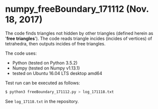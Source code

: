 # numpy_freeBoundary_171112 (Nov. 18, 2017)

The code finds triangles not hidden by other triangles (defined herein as '**free triangles**'). 
The code reads triangle incides (incides of vertices) of tetrahedra, then outputs incides of free triangles.

The code uses:

- Python (tested on Python 3.5.2)
- Numpy (tested on Numpy v1.13.1)
- tested on Ubuntu 16.04 LTS desktop amd64

Test run can be executed as follows:

```bash
$ python3 freeBoundary_171112.py > log_171118.txt
``` 

See `log_17118.txt` in the repository.

